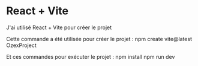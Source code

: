 # React + Vite

J'ai utilisé React + Vite pour créer le projet

Cette commande a été utilisée pour créer le projet :
npm create vite@latest OzexProject

Et ces commandes pour exécuter le projet :
npm install
npm run dev


